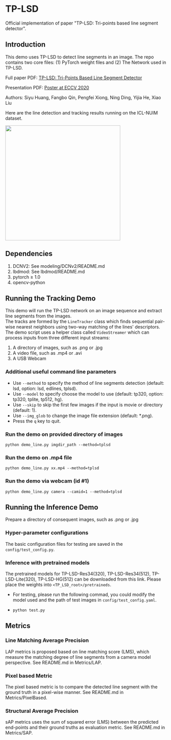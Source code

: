 # TP-LSD
Official implementation of paper "TP-LSD: Tri-points based line segment detector".

## Introduction
This demo uses TP-LSD to detect line segments in an image. The repo contains two core files: (1) PyTorch weight files and (2) The Network used in TP-LSD. 

Full paper PDF: [TP-LSD: Tri-Points Based Line Segment Detector](https://arxiv.org/abs/2009.05505)

Presentation PDF: [Poster at ECCV 2020](Paper/ECCV-tplsd.pdf)

Authors: Siyu Huang, Fangbo Qin, Pengfei Xiong, Ning Ding, Yijia He, Xiao Liu


Here are the line detection and tracking results running on the ICL-NUIM dataset.

<img src="Paper/processed_icl.gif" width="360">

## Dependencies
1. DCNV2: See modeling/DCNv2/README.md
2. lbdmod: See lbdmod/README.md
3. pytorch ≥ 1.0
4. opencv-python


## Running the Tracking Demo
This demo will run the TP-LSD network on an image sequence and extract line segments from the images.  
The tracks are formed by the `LineTracker` class which finds sequential pair-wise nearest neighbors using two-way matching of the lines' descriptors.
The demo script uses a helper class called `VideoStreamer` which can process inputs from three different input streams:

1. A directory of images, such as .png or .jpg
2. A video file, such as .mp4 or .avi
3. A USB Webcam

### Additional useful command line parameters
* Use `--method` to specify the method of line segments detection (default: lsd, option: lsd, edlines, tplsd).
* Use `--model` to specify choose the model to use (default: tp320, option: tp320, tplite, tp512, hg).
* Use `--skip` to skip the first few images if the input is movie or directory (default: 1).
* Use `--img_glob` to change the image file extension (default: *.png).
* Press the `q` key to quit.


### Run the demo on provided directory of images
`python demo_line.py imgdir_path --method=tplsd` 

### Run the demo on .mp4 file
`python demo_line.py xx.mp4 --method=tplsd`

### Run the demo via webcam (id #1) 
`python demo_line.py camera --camid=1 --method=tplsd`


## Running the Inference Demo
Prepare a directory of consequent images, such as .png or .jpg

### Hyper-parameter configurations
The basic configuration files for testing are saved in the `config/test_config.py`.

### Inference with pretrained models
The pretrained models for TP-LSD-Res34(320), TP-LSD-Res34(512), TP-LSD-Lite(320), TP-LSD-HG(512) can be downloaded from this link. Please place the weights into `<TP_LSD_root>/pretraineds`.
- For testing, please run the following commad, you could modify the model used and the path of test images in `config/test_config.yaml`.

- `python test.py`

## Metrics
### Line Matching Average Precision
LAP metrics is proposed based on line matching score (LMS), which measure the matching degree of line segments from a camera model perspective.
See README.md in Metrics/LAP.

### Pixel based Metric
The pixel based metric is to compare the detected line segment with the ground truth in a pixel-wise manner.
See README.md in Metrics/PixelBased.

### Structural Average Precision
sAP metrics uses the sum of squared error (LMS) between the predicted end-points and their ground truths as evaluation metric.
See README.md in Metrics/SAP.


